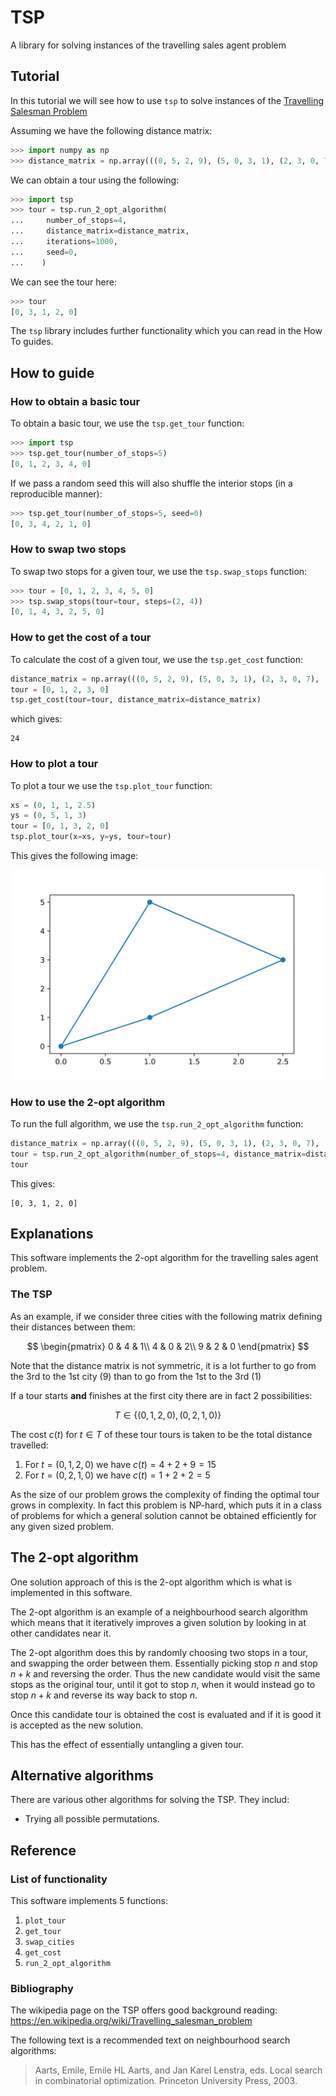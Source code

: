 # TSP

A library for solving instances of the travelling sales agent problem


## Tutorial

In this tutorial we will see how to use `tsp` to solve instances of the
[Travelling Salesman Problem](https://en.wikipedia.org/wiki/Travelling_salesman_problem)

Assuming we have the following distance matrix:

```python
>>> import numpy as np
>>> distance_matrix = np.array(((0, 5, 2, 9), (5, 0, 3, 1), (2, 3, 0, 7), (9, 1, 7, 0)))

```

We can obtain a tour using the following:

```python
>>> import tsp
>>> tour = tsp.run_2_opt_algorithm(
...     number_of_stops=4, 
...     distance_matrix=distance_matrix, 
...     iterations=1000, 
...     seed=0,
...    )

```

We can see the tour here:

```python
>>> tour
[0, 3, 1, 2, 0]

```

The `tsp` library includes further functionality which you can read in the
How To guides.

## How to guide

### How to obtain a basic tour

To obtain a basic tour, we use the `tsp.get_tour` function:

```python
>>> import tsp
>>> tsp.get_tour(number_of_stops=5)
[0, 1, 2, 3, 4, 0]

```

If we pass a random seed this will also shuffle the interior stops (in a
reproducible manner):

```python
>>> tsp.get_tour(number_of_stops=5, seed=0)
[0, 3, 4, 2, 1, 0]

```

### How to swap two stops

To swap two stops for a given tour, we use the `tsp.swap_stops` function:

```python
>>> tour = [0, 1, 2, 3, 4, 5, 0]
>>> tsp.swap_stops(tour=tour, steps=(2, 4))
[0, 1, 4, 3, 2, 5, 0]

```

### How to get the cost of a tour

To calculate the cost of a given tour, we use the `tsp.get_cost` function:

```python
distance_matrix = np.array(((0, 5, 2, 9), (5, 0, 3, 1), (2, 3, 0, 7), (9, 1, 7, 0)))
tour = [0, 1, 2, 3, 0]
tsp.get_cost(tour=tour, distance_matrix=distance_matrix)
```

which gives:

```
24
```

### How to plot a tour

To plot a tour we use the `tsp.plot_tour` function:

```python
xs = (0, 1, 1, 2.5)
ys = (0, 5, 1, 3)
tour = [0, 1, 3, 2, 0]
tsp.plot_tour(x=xs, y=ys, tour=tour)
```

This gives the following image:

![](./how-to.svg)


### How to use the 2-opt algorithm

To run the full algorithm, we use the
`tsp.run_2_opt_algorithm` function:

```python
distance_matrix = np.array(((0, 5, 2, 9), (5, 0, 3, 1), (2, 3, 0, 7), (9, 1, 7, 0)))
tour = tsp.run_2_opt_algorithm(number_of_stops=4, distance_matrix=distance_matrix, iterations=1000, seed=0)
tour
```

This gives:

```
[0, 3, 1, 2, 0]
```

## Explanations

This software implements the 2-opt algorithm for the travelling sales agent
problem.

### The TSP

As an example, if we consider three cities with the following matrix
defining their distances between them:

$$
    \begin{pmatrix}
        0 & 4 & 1\\
        4 & 0 & 2\\
        9 & 2 & 0
    \end{pmatrix}
$$

Note that the distance matrix is not symmetric, it is a lot further to go
from the 3rd to the 1st city (9) than to go from the 1st to the 3rd (1)

If a tour starts **and** finishes at the first city there are in fact 2
possibilities:

$$T \in \{(0, 1, 2, 0), (0, 2, 1, 0)\}$$

The cost $c(t)$ for $t\in T$ of these tour tours is taken to be the total
distance travelled:

1. For $t=(0, 1, 2, 0)$ we have $c(t)=4 + 2 + 9=15$
2. For $t=(0, 2, 1, 0)$ we have $c(t)=1 + 2 + 2=5$

As the size of our problem grows the complexity of finding the optimal tour
grows in complexity. In fact this problem is NP-hard, which puts it in a
class of problems for which a general solution cannot be obtained
efficiently for any given sized problem.

## The 2-opt algorithm

One solution approach of this is the 2-opt algorithm which is what is
implemented in this software.

The 2-opt algorithm is an example of a neighbourhood search algorithm which
means that it iteratively improves a given solution by looking in
at other candidates near it.

The 2-opt algorithm does this by randomly choosing two stops in a tour, and
swapping the order between them. Essentially picking stop $n$ and stop $n +
k$ and reversing the order. Thus the new candidate would visit the same
stops as the original tour, until it got to stop $n$, when it would instead
go to stop $n + k$ and reverse its way back to stop $n$.

Once this candidate tour is obtained the cost is evaluated and if it is good
it is accepted as the new solution.

This has the effect of essentially untangling a given tour.

## Alternative algorithms

There are various other algorithms for solving the TSP. They includ:

- Trying all possible permutations.

## Reference

### List of functionality

This software implements 5 functions:

1. `plot_tour`
2. `get_tour`
3. `swap_cities`
4. `get_cost`
5. `run_2_opt_algorithm`

### Bibliography

The wikipedia page on the TSP offers good background reading:
https://en.wikipedia.org/wiki/Travelling_salesman_problem

The following text is a recommended text on neighbourhood search algorithms:

> Aarts, Emile, Emile HL Aarts, and Jan Karel Lenstra, eds. Local search in
> combinatorial optimization. Princeton University Press, 2003.